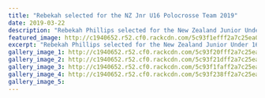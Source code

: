 ```yaml
---
title: "Rebekah selected for the NZ Jnr U16 Polocrosse Team 2019"
date: 2019-03-22
description: "Rebekah Phillips selected for the New Zealand Junior Under 16 Polocrosse Team 2019..."
featured_image: http://c1940652.r52.cf0.rackcdn.com/5c93f1efff2a7c25ea0005e2/Polocrosse.280.Rebekah.jpg
excerpt: "Rebekah Phillips selected for the New Zealand Junior Under 16 Polocrosse Team 2019."
gallery_image_1: http://c1940652.r52.cf0.rackcdn.com/5c93f20fff2a7c25ea0005e6/Polocrosse.in-action.Rebekah.jpg
gallery_image_2: http://c1940652.r52.cf0.rackcdn.com/5c93f21dff2a7c25ea0005e8/Polocrosse.team.Rebekah.jpg
gallery_image_3: http://c1940652.r52.cf0.rackcdn.com/5c93f1faff2a7c25ea0005e4/polocrosse-NZ-vs-Queensland.jpg
gallery_image_4: http://c1940652.r52.cf0.rackcdn.com/5c93f238ff2a7c25ea0005eb/Polocrosse.2000.Rebekah.jpg
gallery_image_5: 
---
```

